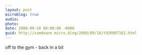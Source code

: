```yaml
---
layout: post
microblog: true
audio: 
photo: 
date: 2008-09-18 00:00:00 -0000
guid: http://samdeane.micro.blog/2008/09/18/t926007162.html
---
```

off to the gym - back in a bit
